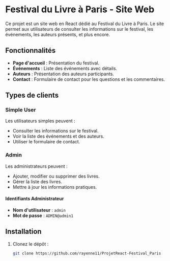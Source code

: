 # Festival du Livre à Paris - Site Web

Ce projet est un site web en React dédié au Festival du Livre à Paris. Le site permet aux utilisateurs de consulter les informations sur le festival, les événements, les auteurs présents, et plus encore.

## Fonctionnalités

- **Page d'accueil** : Présentation du festival.
- **Événements** : Liste des événements avec détails.
- **Auteurs** : Présentation des auteurs participants.
- **Contact** : Formulaire de contact pour les questions et les commentaires.

## Types de clients

### Simple User
Les utilisateurs simples peuvent :
- Consulter les informations sur le festival.
- Voir la liste des événements et des auteurs.
- Utiliser le formulaire de contact.

### Admin
Les administrateurs peuvent :
- Ajouter, modifier ou supprimer des livres.
- Gérer la liste des livres.
- Mettre à jour les informations pratiques.

#### Identifiants Administrateur
- **Nom d'utilisateur** : `admin`
- **Mot de passe** : `ADMIN@admin1`

## Installation

1. Clonez le dépôt :

   ```bash
   git clone https://github.com/rayenne11/ProjetReact-Festival_Paris
